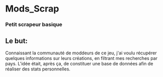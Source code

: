 # Mods_Scrap

### Petit scrapeur basique

## Le but:

Connaissant la communauté de moddeurs de ce jeu, j'ai voulu récupérer quelques informations sur leurs créations, en filtrant mes recherches par pays.
L'idée était, après ça, de constituer une base de données afin de réaliser des stats personnelles.
